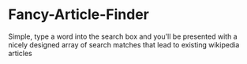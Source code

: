 # Fancy-Article-Finder

Simple, type a word into the search box and you'll be presented with a nicely designed array of search matches that lead to existing wikipedia articles
